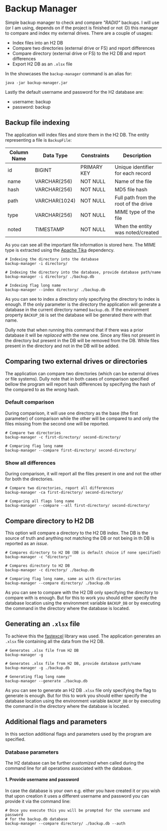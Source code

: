 # Backup Manager

Simple backup manager to check and compare *"RADI0"* backups. I will use (or I
am using, depends on if the project is finished or not :D) this manager to
compare and index my external drives. There are a couple of usages:

- Index files into an H2 DB
- Compare two directories (external drive or FS) and report differences
- Compare directory (external drive or FS) to the H2 DB and report differences
- Export H2 DB as an `.xlsx` file

In the showcases the `backup-manager` command is an alias for:

```shell
java -jar backup-manager.jar
```

Lastly the default username and password for the H2 database are:

- username: backup
- password: backup

## Backup file indexing

The application will index files and store them in the H2 DB. The entity
representing a file is `BackupFile`:

| Column Name | Data Type     | Constraints | Description                          |
|-------------|---------------|-------------|--------------------------------------|
| id          | BIGINT        | PRIMARY KEY | Unique identifier for each record    |
| name        | VARCHAR(256)  | NOT NULL    | Name of the file                     |
| hash        | VARCHAR(256)  | NOT NULL    | MD5 file hash                        |
| path        | VARCHAR(1024) | NOT NULL    | Full path from the root of the drive |
| type        | VARCHAR(256)  | NOT NULL    | MIME type of the file                |
| noted       | TIMESTAMP     | NOT NULL    | When the entity was noted/created    |

As you can see all the important file information is stored here. The MIME type
is extracted using the [Apache Tika](https://tika.apache.org/) dependency.

```shell
# Indexing the directory into the database
backup-manager -i directory/

# Indexing the directory into the database, provide database path/name
backup-manager -i directory/ ./backup.db

# Indexing flag long name
backup-manager --index directory/ ./backup.db
```

As you can see to index a directory only specifying the directory to index is
enough. If the only parameter is the directory the application will generate a
database in the current directory named `backup.db`. If the environment
property `BACKUP_DB` is set the database will be generated there with that name.

Dully note that when running this command that if there was a prior database it
will be *replaced* with the new one. Since any files not present in the
directory but present in the DB will be removed from the DB. While files present
in the directory and not in the DB will be added.

## Comparing two external drives or directories

The application can compare two directories (which can be external drives or
file systems). Dully note that in both cases of comparison specified bellow the
program will report hash differences by specifying the hash of the compared to
as the *wrong* hash.

### Default comparison

During comparison, it will use one directory as the base (the first parameter)
of comparison while the other will be compared to and only the files missing
from the second one will be reported.

```shell
# Compare two directories
backup-manager -c first-directory/ second-directory/

# Comparing flag long name
backup-manager --compare first-directory/ second-directory/
```

### Show all differences

During comparison, it will report all the files present in one and not the
other for both the directories.

```shell
# Compare two directories, report all differences
backup-manager -ca first-directory/ second-directory/

# Comparing all flags long name
backup-manager --compare --all first-directory/ second-directory/
```

## Compare directory to H2 DB

This option will compare a directory to the H2 DB index. The DB is the
source of truth and anything not matching the DB or not being in th DB is
reported as an *issue*.

```shell
# Compares directory to H2 DB (DB is default choice if none specified)
backup-manager -c "directory/"

# Compares directory to H2 DB
backup-manager -c directory/ ./backup.db

# Comparing flag long name, same as with directories
backup-manager --compare directory/ ./backup.db
```

As you can see to compare with the H2 DB only specifying the directory to
compare with is enough. But for this to work you should either specify the
database location using the environment variable `BACKUP_DB` or by executing
the command in the directory where the database is located.

## Generating an `.xlsx` file

To achieve this the [fastexcel](https://github.com/dhatim/fastexcel) library
was used. The application generates an `.xlsx` file containing all the data
from the H2 DB.

```shell
# Generates .xlsx file from H2 DB
backup-manager -g

# Generates .xlsx file from H2 DB, provide database path/name
backup-manager -g ./backup.db

# Generating flag long name
backup-manager --generate ./backup.db
```

As you can see to generate an H2 DB `.xlsx` file only specifying the flag to
generate is enough. But for this to work you should either specify the database
location using the environment variable `BACKUP_DB` or by executing the command
in the directory where the database is located.

## Additional flags and parameters

In this section additional flags and parameters used by the program are
specified.

### Database parameters

The H2 database can be further *customized* when called during the command line
for all operations associated with the database.

#### 1. Provide username and password

In case the database is your own e.g. either you have created it or you wish
that upon creation it uses a different username and password you can provide it
via the command line:

```shell
# Once you execute this you will be prompted for the username and password
# for the backup.db database
backup-manager --compare directory/ ./backup.db --auth
```